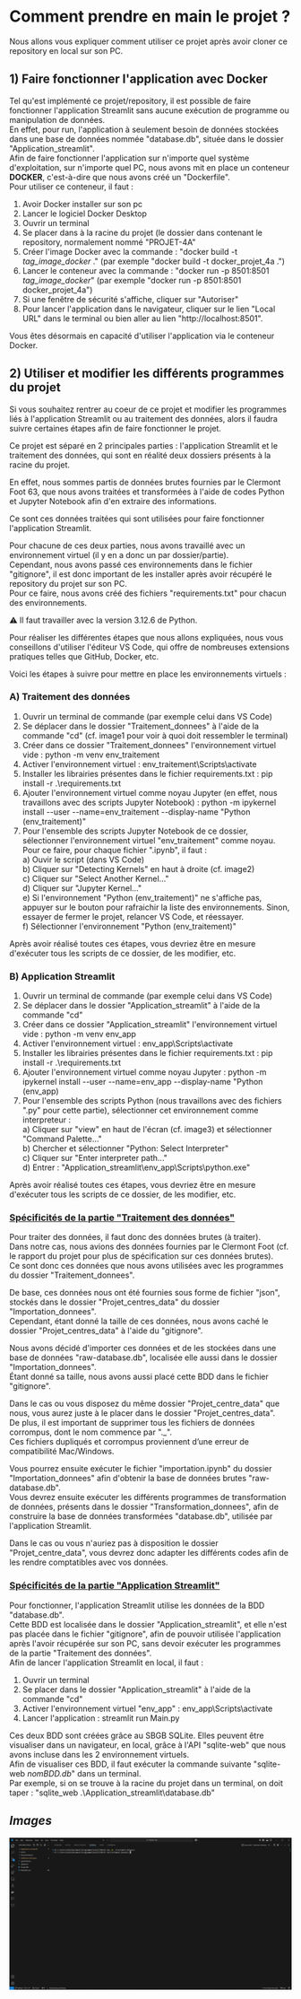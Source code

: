 # Comment prendre en main le projet ?

Nous allons vous expliquer comment utiliser ce projet après avoir cloner ce repository en local sur son PC.


## 1) Faire fonctionner l'application avec Docker

Tel qu'est implémenté ce projet/repository, il est possible de faire fonctionner l'application Streamlit sans aucune exécution de programme ou manipulation de données.  
En effet, pour run, l'application à seulement besoin de données stockées dans une base de données nommée "database.db", située dans le dossier "Application_streamlit".  
Afin de faire fonctionner l'application sur n'importe quel système d'exploitation, sur n'importe quel PC, nous avons mit en place un conteneur **DOCKER**, c'est-à-dire que nous avons créé un "Dockerfile".  
Pour utiliser ce conteneur, il faut :
1) Avoir Docker installer sur son pc
2) Lancer le logiciel Docker Desktop
3) Ouvrir un terminal
4) Se placer dans à la racine du projet (le dossier dans contenant le repository, normalement nommé "PROJET-4A"
5) Créer l'image Docker avec la commande : "docker build -t *tag_image_docker* ." (par exemple "docker build -t docker_projet_4a .")
6) Lancer le conteneur avec la commande : "docker run -p 8501:8501 *tag_image_docker*" (par exemple "docker run -p 8501:8501 docker_projet_4a")
7) Si une fenêtre de sécurité s'affiche, cliquer sur "Autoriser"
8) Pour lancer l'application dans le navigateur, cliquer sur le lien "Local URL" dans le terminal ou bien aller au lien "http://localhost:8501".

Vous êtes désormais en capacité d'utiliser l'application via le conteneur Docker.


## 2) Utiliser et modifier les différents programmes du projet
Si vous souhaitez rentrer au coeur de ce projet et modifier les programmes liés à l'application Streamlit ou au traitement des données, alors il faudra suivre certaines étapes afin de faire fonctionner le projet.

Ce projet est séparé en 2 principales parties : l'application Streamlit et le traitement des données, qui sont en réalité deux dossiers présents à la racine du projet.

En effet, nous sommes partis de données brutes fournies par le Clermont Foot 63, que nous avons traitées et transformées à l'aide de codes Python et Jupyter Notebook afin d'en extraire des informations.

Ce sont ces données traitées qui sont utilisées pour faire fonctionner l'application Streamlit.

Pour chacune de ces deux parties, nous avons travaillé avec un environnement virtuel (il y en a donc un par dossier/partie).  
Cependant, nous avons passé ces environnements dans le fichier "gitignore", il est donc important de les installer après avoir récupéré le repository du projet sur son PC.  
Pour ce faire, nous avons créé des fichiers "requirements.txt" pour chacun des environnements.

⚠️ Il faut travailler avec la version 3.12.6 de Python.

Pour réaliser les différentes étapes que nous allons expliquées, nous vous conseillons d'utiliser l'éditeur VS Code, qui offre de nombreuses extensions pratiques telles que GitHub, Docker, etc.

Voici les étapes à suivre pour mettre en place les environnements virtuels :

### A) Traitement des données

1) Ouvrir un terminal de commande (par exemple celui dans VS Code)
2) Se déplacer dans le dossier "Traitement_donnees" à l'aide de la commande "cd" (cf. image1 pour voir à quoi doit ressembler le terminal)
3) Créer dans ce dossier "Traitement_donnees" l'environnement virtuel vide : python -m venv env_traitement
4) Activer l'environnement virtuel : env_traitement\Scripts\activate
5) Installer les librairies présentes dans le fichier requirements.txt : pip install -r .\requirements.txt
6) Ajouter l'environnement virtuel comme noyau Jupyter (en effet, nous travaillons avec des scripts Jupyter Notebook) : python -m ipykernel install --user --name=env_traitement --display-name "Python (env_traitement)"
7) Pour l'ensemble des scripts Jupyter Notebook de ce dossier, sélectionner l'environnement virtuel "env_traitement" comme noyau.  
Pour ce faire, pour chaque fichier ".ipynb", il faut :  
a) Ouvir le script (dans VS Code)  
b) Cliquer sur "Detecting Kernels" en haut à droite (cf. image2)  
c) Cliquer sur "Select Another Kernel..."  
d) Cliquer sur "Jupyter Kernel..."  
e) Si l'environnement "Python (env_traitement)" ne s'affiche pas, appuyer sur le bouton pour rafraichir la liste des environnements. Sinon, essayer de fermer le projet, relancer VS Code, et réessayer.  
f) Sélectionner l'environnement "Python (env_traitement)"  

Après avoir réalisé toutes ces étapes, vous devriez être en mesure d'exécuter tous les scripts de ce dossier, de les modifier, etc.


### B) Application Streamlit

1) Ouvrir un terminal de commande (par exemple celui dans VS Code)
2) Se déplacer dans le dossier "Application_streamlit" à l'aide de la commande "cd"
3) Créer dans ce dossier "Application_streamlit" l'environnement virtuel vide : python -m venv env_app
4) Activer l'environnement virtuel : env_app\Scripts\activate
5) Installer les librairies présentes dans le fichier requirements.txt : pip install -r .\requirements.txt
6) Ajouter l'environnement virtuel comme noyau Jupyter : python -m ipykernel install --user --name=env_app --display-name "Python (env_app) 
7) Pour l'ensemble des scripts Python (nous travaillons avec des fichiers ".py" pour cette partie), sélectionner cet environnement comme interpreteur :  
a) Cliquer sur "view" en haut de l'écran (cf. image3) et sélectionner "Command Palette..."  
b) Chercher et sélectionner "Python: Select Interpreter"  
c) Cliquer sur "Enter interpreter path..."  
d) Entrer : "Application_streamlit\env_app\Scripts\python.exe"

Après avoir réalisé toutes ces étapes, vous devriez être en mesure d'exécuter tous les scripts de ce dossier, de les modifier, etc.


### <ins> Spécificités de la partie "Traitement des données" </ins>

Pour traiter des données, il faut donc des données brutes (à traiter).  
Dans notre cas, nous avions des données fournies par le Clermont Foot (cf. le rapport du projet pour plus de spécification sur ces données brutes).  
Ce sont donc ces données que nous avons utilisées avec les programmes du dossier "Traitement_donnees".

De base, ces données nous ont été fournies sous forme de fichier "json", stockés dans le dossier "Projet_centres_data" du dossier "Importation_donnees".  
Cependant, étant donné la taille de ces données, nous avons caché le dossier "Projet_centres_data" à l'aide du "gitignore".

Nous avons décidé d'importer ces données et de les stockées dans une base de données "raw-database.db", localisée elle aussi dans le dossier "Importation_donnees".  
Étant donné sa taille, nous avons aussi placé cette BDD dans le fichier "gitignore".

Dans le cas ou vous disposez du même dossier "Projet_centre_data" que nous, vous aurez juste à le placer dans le dossier "Projet_centres_data".  
De plus, il est important de supprimer tous les fichiers de données corrompus, dont le nom commence par "._".  
Ces fichiers dupliqués et corrompus proviennent d’une erreur de compatibilité Mac/Windows.

Vous pourrez ensuite exécuter le fichier "importation.ipynb" du dossier "Importation_donnees" afin d'obtenir la base de données brutes "raw-database.db".  
Vous devrez ensuite exécuter les différents programmes de transformation de données, présents dans le dossier "Transformation_donnees", afin de construire la base de données transformées "database.db", utilisée par l'application Streamlit.

Dans le cas ou vous n'auriez pas à disposition le dossier "Projet_centre_data", vous devrez donc adapter les différents codes afin de les rendre comptatibles avec vos données.


### <ins> Spécificités de la partie "Application Streamlit" </ins>

Pour fonctionner, l'application Streamlit utilise les données de la BDD "database.db".  
Cette BDD est localisée dans le dossier "Application_streamlit", et elle n'est pas placée dans le fichier "gitignore", afin de pouvoir utilisée l'application après l'avoir récupérée sur son PC, sans devoir exécuter les programmes de la partie "Traitement des données".  
Afin de lancer l'application Streamlit en local, il faut :
1) Ouvrir un terminal
2) Se placer dans le dossier "Application_streamlit" à l'aide de la commande "cd"
3) Activer l'environnement virtuel "env_app" : env_app\Scripts\activate
4) Lancer l'application : streamlit run Main.py

Ces deux BDD sont créées grâce au SBGB SQLite. Elles peuvent être visualiser dans un navigateur, en local, grâce à l'API "sqlite-web" que nous avons incluse dans les 2 environnement virtuels.  
Afin de visualiser ces BDD, il faut exécuter la commande suivante "sqlite-web *nomBDD.db*" dans un terminal.  
Par exemple, si on se trouve à la racine du projet dans un terminal, on doit taper : "sqlite_web .\Application_streamlit\database.db"


## *Images*

![Image1](assets/images/image1.png)
